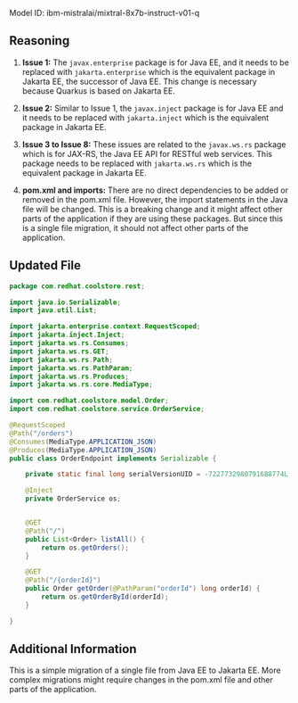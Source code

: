Model ID: ibm-mistralai/mixtral-8x7b-instruct-v01-q

## Reasoning

1. **Issue 1:** The `javax.enterprise` package is for Java EE, and it needs to be replaced with `jakarta.enterprise` which is the equivalent package in Jakarta EE, the successor of Java EE. This change is necessary because Quarkus is based on Jakarta EE.

2. **Issue 2:** Similar to Issue 1, the `javax.inject` package is for Java EE and it needs to be replaced with `jakarta.inject` which is the equivalent package in Jakarta EE.

3. **Issue 3 to Issue 8:** These issues are related to the `javax.ws.rs` package which is for JAX-RS, the Java EE API for RESTful web services. This package needs to be replaced with `jakarta.ws.rs` which is the equivalent package in Jakarta EE.

4. **pom.xml and imports:** There are no direct dependencies to be added or removed in the pom.xml file. However, the import statements in the Java file will be changed. This is a breaking change and it might affect other parts of the application if they are using these packages. But since this is a single file migration, it should not affect other parts of the application.

## Updated File

```java
package com.redhat.coolstore.rest;

import java.io.Serializable;
import java.util.List;

import jakarta.enterprise.context.RequestScoped;
import jakarta.inject.Inject;
import jakarta.ws.rs.Consumes;
import jakarta.ws.rs.GET;
import jakarta.ws.rs.Path;
import jakarta.ws.rs.PathParam;
import jakarta.ws.rs.Produces;
import jakarta.ws.rs.core.MediaType;

import com.redhat.coolstore.model.Order;
import com.redhat.coolstore.service.OrderService;

@RequestScoped
@Path("/orders")
@Consumes(MediaType.APPLICATION_JSON)
@Produces(MediaType.APPLICATION_JSON)
public class OrderEndpoint implements Serializable {

    private static final long serialVersionUID = -7227732980791688774L;

    @Inject
    private OrderService os;


    @GET
    @Path("/")
    public List<Order> listAll() {
        return os.getOrders();
    }

    @GET
    @Path("/{orderId}")
    public Order getOrder(@PathParam("orderId") long orderId) {
        return os.getOrderById(orderId);
    }

}

```

## Additional Information

This is a simple migration of a single file from Java EE to Jakarta EE. More complex migrations might require changes in the pom.xml file and other parts of the application.